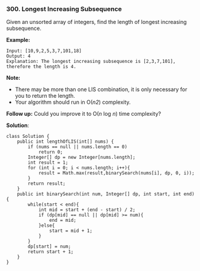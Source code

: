 ### 300. Longest Increasing Subsequence

Given an unsorted array of integers, find the length of longest increasing subsequence.

**Example:**

```
Input: [10,9,2,5,3,7,101,18]
Output: 4 
Explanation: The longest increasing subsequence is [2,3,7,101], therefore the length is 4. 
```

**Note:**

- There may be more than one LIS combination, it is only necessary for you to return the length.
- Your algorithm should run in O(*n2*) complexity.

**Follow up:** Could you improve it to O(*n* log *n*) time complexity?

**Solution**:

```
class Solution {
    public int lengthOfLIS(int[] nums) {
        if (nums == null || nums.length == 0)
            return 0;
        Integer[] dp = new Integer[nums.length];
        int result = 1;
        for (int i = 0; i < nums.length; i++){
            result = Math.max(result,binarySearch(nums[i], dp, 0, i));
        }
        return result;
    }
    public int binarySearch(int num, Integer[] dp, int start, int end){
        while(start < end){
            int mid = start + (end - start) / 2;
            if (dp[mid] == null || dp[mid] >= num){
                end = mid;
            }else{
                start = mid + 1;
            }
        }
        dp[start] = num;
        return start + 1;
    }
}
```



